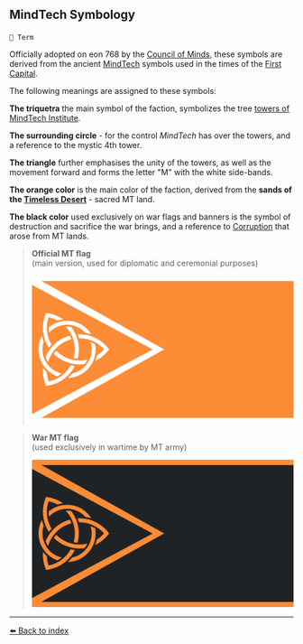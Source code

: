## MindTech Symbology

`📑 Term`

Officially adopted on eon 768 by the [Council of Minds](../refs/council_of_minds.md), these symbols are derived from the ancient [MindTech](../refs/mindtech_institute.md) symbols used in the times of the [First Capital](../refs/first_capital.md).

The following meanings are assigned to these symbols:

**The triquetra** the main symbol of the faction, symbolizes the tree [towers of MindTech Institute](../refs/institute_fortress_inner.md).

**The surrounding circle** - for the control _MindTech_ has over the towers, and a reference to the mystic 4th tower.

**The triangle** further emphasises the unity of the towers, as well as the movement forward and forms the letter "M" with the white side-bands.

**The orange color** is the main color of the faction, derived from the **sands of the [Timeless Desert](../refs/timeless_desert.md)** - sacred MT land.

**The black color** used exclusively on war flags and banners is the symbol of destruction and sacrifice the war brings, and a reference to [Corruption](../refs/corruption.md) that arose from MT lands.

> **Official MT flag**  
> (main version, used for diplomatic and ceremonial purposes)
> 
> ![MindTech Peace Flag](../../refs/img/mt_peace_flag.png)

> **War MT flag**  
> (used exclusively in wartime by MT army) 
> 
> ![MindTech War Flag](../../refs/img/mt_war_flag.png)



----------
[⬅️ Back to index](../refs/index.md#cbe0_s)